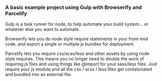 ### A basic example project using Gulp with Browserify and Parcelify

Gulp is a task runner for node, to help automate your build system... or whatever else you want to automate.

Browserify lets you do node style require statements in your front-end code, and export a single or multiple js bundles for deployment.

Parcelify lets you require css/scss/less and other assets by using node style requires. This means you no longer need to double the work of requiring js files and using things like @import for your sass/less files. Just require your js module and all the css / scss / less files get contatonated and bundled into an external file.
